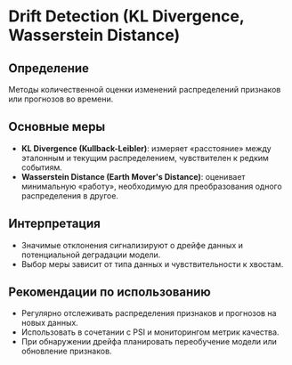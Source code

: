 # Drift Detection (KL Divergence, Wasserstein Distance)

## Определение
Методы количественной оценки изменений распределений признаков или прогнозов во времени.

## Основные меры
- **KL Divergence (Kullback-Leibler)**: измеряет «расстояние» между эталонным и текущим распределением, чувствителен к редким событиям.
- **Wasserstein Distance (Earth Mover's Distance)**: оценивает минимальную «работу», необходимую для преобразования одного распределения в другое.

## Интерпретация
- Значимые отклонения сигнализируют о дрейфе данных и потенциальной деградации модели.
- Выбор меры зависит от типа данных и чувствительности к хвостам.

## Рекомендации по использованию
- Регулярно отслеживать распределения признаков и прогнозов на новых данных.
- Использовать в сочетании с PSI и мониторингом метрик качества.
- При обнаружении дрейфа планировать переобучение модели или обновление признаков.
